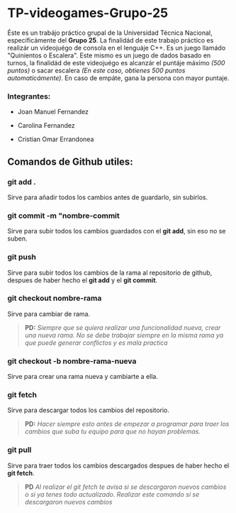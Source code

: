 # TP-videogames-Grupo-25

Éste es un trabájo práctico grupal de la Universidad Técnica Nacional, especificámente del **Grupo 25**. La finalidád de este trabajo práctico es realizár un videojuégo de consola en el lenguáje C++. Es un juego llamádo "Quinientos o Escalera". Este mismo es un juego de dados basado en turnos, la finalidád de este videojuégo es alcanzár el puntáje máximo *(500 puntos)* o sacar escalera *(En este caso, obtienes 500 puntos automaticámente)*. En caso de empáte, gana la persona con mayor puntaje.

### Integrantes:

- Joan Manuel Fernandez

- Carolina Fernandez

- Cristian Omar Errandonea

## Comandos de Github utiles:

### **git add .**

Sirve para añadir todos los cambios antes de guardarlo, sin subirlos.

### **git commit -m "nombre-commit**

Sirve para subir todos los cambios guardados con el **git add**, sin eso no se suben.


### **git push**

Sirve para subir todos los cambios de la rama al repositorio de github, despues de haber hecho el **git add** y el **git commit**.

### **git checkout nombre-rama**

Sirve para cambiar de rama.

> **PD:** *Siempre que se quiera realizar una funcionalidad nueva, crear una nueva rama. No se debe trabajar siempre en la misma rama ya que puede generar conflictos y es mala practica*

### **git checkout -b nombre-rama-nueva**

Sirve para crear una rama nueva y cambiarte a ella.

### **git fetch**

Sirve para descargar todos los cambios del repositorio. 

> **PD:** *Hacer siempre esto antes de empezar a programar para traer los cambios que suba tu equipo para que no hayan problemas.*

### **git pull**

Sirve para traer todos los cambios descargados despues de haber hecho el **git fetch**.

> **PD** *Al realizar el git fetch te avisa si se descargaron nuevos cambios o si ya tenes todo actualizado. Realizar este comando si se descargaron nuevos cambios*
